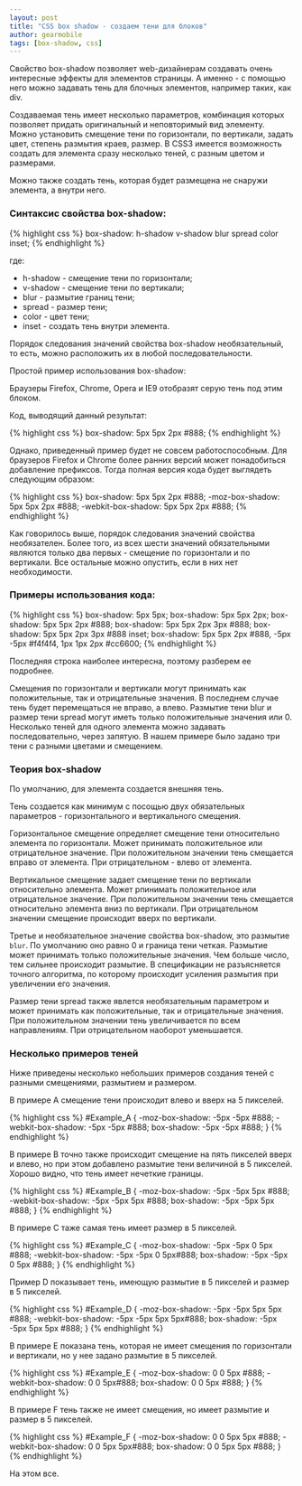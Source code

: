 ```yaml
---
layout: post
title: "CSS box shadow - создаем тени для блоков"
author: gearmobile
tags: [box-shadow, css]
---
```

Свойство box-shadow позволяет web-дизайнерам создавать очень интересные эффекты для элементов страницы. А именно - с помощью него можно задавать тень для блочных элементов, например таких, как div.

Создаваемая тень имеет несколько параметров, комбинация которых позволяет придать оригинальный и неповторимый вид элементу. Можно установить смещение тени по горизонтали, по вертикали, задать цвет, степень размытия краев, размер. В CSS3 имеется возможность создать для элемента сразу несколько теней, с разным цветом и размерами.

Можно также создать тень, которая будет размещена не снаружи элемента, а внутри него.

### Синтаксис свойства box-shadow:

{% highlight css %}
  box-shadow: h-shadow v-shadow blur spread color inset;
{% endhighlight %}

где:

  * h-shadow - смещение тени по горизонтали;
  * v-shadow - смещение тени по вертикали;
  * blur - размытие границ тени;
  * spread - размер тени;
  * color - цвет тени;
  * inset - создать тень внутри элемента.

Порядок следования значений свойства box-shadow необязательный, то есть, можно расположить их в любой последовательности.

Простой пример использования box-shadow:

Браузеры Firefox, Chrome, Opera и IE9 отобразят серую тень под этим блоком.

Код, выводящий данный результат:

{% highlight css %}
  box-shadow: 5px 5px 2px #888;
{% endhighlight %}

Однако, приведенный пример будет не совсем работоспособным. Для браузеров Firefox и Chrome более ранних версий может понадобиться добавление префиксов. Тогда полная версия кода будет выглядеть следующим образом:

{% highlight css %}
  box-shadow: 5px 5px 2px #888;
  -moz-box-shadow: 5px 5px 2px #888;
  -webkit-box-shadow: 5px 5px 2px #888;
{% endhighlight %}

Как говорилось выше, порядок следования значений свойства необязателен. Более того, из всех шести значений обязательными являются только два первых - смещение по горизонтали и по вертикали. Все остальные можно опустить, если в них нет необходимости.

### Примеры использования кода:

{% highlight css %}
  box-shadow: 5px 5px;
  box-shadow: 5px 5px 2px;
  box-shadow: 5px 5px 2px #888;
  box-shadow: 5px 5px 2px 3px #888;
  box-shadow: 5px 5px 2px 3px #888 inset;
  box-shadow: 5px 5px 2px #888, -5px -5px #f4f4f4, 1px 1px 2px #cc6600;
{% endhighlight %}

Последняя строка наиболее интересна, поэтому разберем ее подробнее.

Смещения по горизонтали и вертикали могут принимать как положительные, так и отрицательные значения. В последнем случае тень будет перемещаться не вправо, а влево. Размытие тени blur и размер тени spread могут иметь только положительные значения или 0. Несколько теней для одного элемента можно задавать последовательно, через запятую. В нашем примере было задано три тени с разными цветами и смещением.

### Теория box-shadow

По умолчанию, для элемента создается внешняя тень.

Тень создается как минимум с посощью двух обязательных параметров - горизонтального и вертикального смещения.

Горизонтальное смещение определяет смещение тени относительно элемента по горизонтали. Может принимать положительное или отрицательное значение. При положительном значении тень смещается вправо от элемента. При отрицательном - влево от элемента.

Вертикальное смещение задает смещение тени по вертикали относительно элемента. Может рпинимать положительное или отрицательное значение. При положительном значении тень смещается относительно элемента вниз по вертикали. При отрицательном значении смещение происходит вверх по вертикали.

Третье и необязательное значение свойства box-shadow, это размытие `blur`. По умолчанию оно равно 0 и граница тени четкая. Размытие может принимать только положительные значения. Чем больше число, тем сильнее происходит размытие. В спецификации не разъясняется точного алгоритма, по которому происходит усиления размытия при увеличении его значения.

Размер тени spread также явлется необязательным параметром и может принимать как положительные, так и отрицательные значения. При положительном значении тень увеличивается по всем направлениям. При отрицательном наоборот уменьшается.

### Несколько примеров теней

Ниже приведены несколько небольших примеров создания теней с разными смещениями, размытием и размером.

В примере A смещение тени происходит влево и вверх на 5 пикселей.

{% highlight css %}
  #Example_A {
  -moz-box-shadow: -5px -5px #888;
  -webkit-box-shadow: -5px -5px #888;
  box-shadow: -5px -5px #888;
}
{% endhighlight %}

В примере B точно также происходит смещение на пять пикселей вверх и влево, но при этом добавлено размытие тени величиной в 5 пикселей. Хорошо видно, что тень имеет нечеткие границы.

{% highlight css %}
  #Example_B {
  -moz-box-shadow: -5px -5px 5px #888;
  -webkit-box-shadow: -5px -5px 5px #888;
  box-shadow: -5px -5px 5px #888;
}
{% endhighlight %}

В примере С таже самая тень имеет размер в 5 пикселей.

{% highlight css %}
  #Example_C {
  -moz-box-shadow: -5px -5px 0 5px #888;
  -webkit-box-shadow: -5px -5px 0 5px#888;
  box-shadow: -5px -5px 0 5px #888;
}
{% endhighlight %}

Пример D показывает тень, имеющую размытие в 5 пикселей и размер в 5 пикселей.

{% highlight css %}
  #Example_D {
  -moz-box-shadow: -5px -5px 5px 5px #888;
  -webkit-box-shadow: -5px -5px 5px 5px#888;
  box-shadow: -5px -5px 5px 5px #888;
}
{% endhighlight %}

В примере E показана тень, которая не имеет смещения по горизонтали и вертикали, но у нее задано размытие в 5 пикселей.

{% highlight css %}
  #Example_E {
  -moz-box-shadow: 0 0 5px #888;
  -webkit-box-shadow: 0 0 5px#888;
  box-shadow: 0 0 5px #888;
}
{% endhighlight %}

В примере F тень также не имеет смещения, но имеет размытие и размер в 5 пикселей.

{% highlight css %}
  #Example_F {
  -moz-box-shadow: 0 0 5px 5px #888;
  -webkit-box-shadow: 0 0 5px 5px#888;
  box-shadow: 0 0 5px 5px #888;
}
{% endhighlight %}

На этом все.
